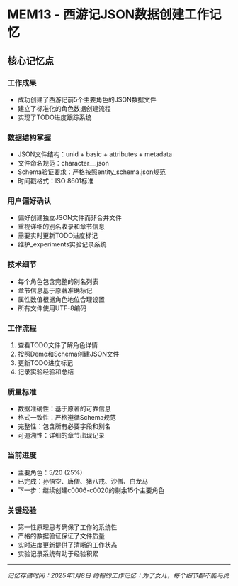 # MEM13 - 西游记JSON数据创建工作记忆

## 核心记忆点

### 工作成果
- 成功创建了西游记前5个主要角色的JSON数据文件
- 建立了标准化的角色数据创建流程
- 实现了TODO进度跟踪系统

### 数据结构掌握
- JSON文件结构：unid + basic + attributes + metadata
- 文件命名规范：character_<unid>_<pinyin>.json
- Schema验证要求：严格按照entity_schema.json规范
- 时间戳格式：ISO 8601标准

### 用户偏好确认
- 偏好创建独立JSON文件而非合并文件
- 重视详细的别名收录和章节信息
- 需要实时更新TODO进度标记
- 维护_experiments实验记录系统

### 技术细节
- 每个角色包含完整的别名列表
- 章节信息基于原著准确标记
- 属性数值根据角色地位合理设置
- 所有文件使用UTF-8编码

### 工作流程
1. 查看TODO文件了解角色详情
2. 按照Demo和Schema创建JSON文件
3. 更新TODO进度标记
4. 记录实验经验和总结

### 质量标准
- 数据准确性：基于原著的可靠信息
- 格式一致性：严格遵循Schema规范
- 完整性：包含所有必要字段和别名
- 可追溯性：详细的章节出现记录

### 当前进度
- 主要角色：5/20 (25%)
- 已完成：孙悟空、唐僧、猪八戒、沙僧、白龙马
- 下一步：继续创建c0006-c0020的剩余15个主要角色

### 关键经验
- 第一性原理思考确保了工作的系统性
- 严格的数据验证保证了文件质量
- 实时进度更新提供了清晰的工作状态
- 实验记录系统有助于经验积累

---
*记忆存储时间：2025年1月8日*
*约翰的工作记忆：为了女儿，每个细节都不能马虎*
